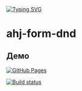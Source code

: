 [![Typing SVG](https://readme-typing-svg.herokuapp.com?color=%2336BCF7&lines=Netology+science+student)](https://git.io/typing-svg)

# ahj-form-dnd

## Демо  
[![GitHub Pages](https://img.shields.io/badge/GitHub-Pages-blue?logo=github)](https://tatianalevoshko.github.io/ahj-form-dnd/)

[![Build status](https://ci.appveyor.com/api/projects/status/4cxx1ulqxd6h15nv?svg=true)](https://ci.appveyor.com/project/TatianaLevoshko/ahj-form-dnd)